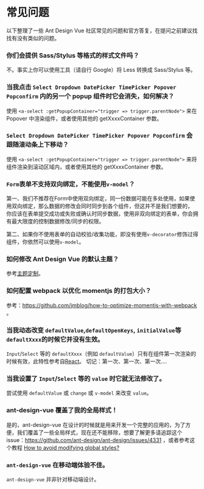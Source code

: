 
# 常见问题

以下整理了一些 Ant Design Vue 社区常见的问题和官方答复，在提问之前建议找找有没有类似的问题。

### 你们会提供 Sass/Stylus 等格式的样式文件吗？

不。事实上你可以使用工具（请自行 Google）将 Less 转换成 Sass/Stylus 等。

### 当我点击 `Select Dropdown DatePicker TimePicker Popover Popconfirm` 内的另一个 popup 组件时它会消失，如何解决？

使用 `<a-select :getPopupContainer="trigger => trigger.parentNode">` 来在 Popover 中渲染组件，或者使用其他的 getXxxxContainer 参数。

### `Select Dropdown DatePicker TimePicker Popover Popconfirm` 会跟随滚动条上下移动？

使用 `<a-select :getPopupContainer="trigger => trigger.parentNode">` 来将组件渲染到滚动区域内，或者使用其他的 getXxxxContainer 参数。

### `Form`表单不支持双向绑定，不能使用`v-model`？
第一、我们不推荐在Form中使用双向绑定，同一份数据可能在多处使用，如果使用双向绑定，那么数据的修改会同时同步到各个组件，但这并不是我们想要的， 你应该在表单提交成功或失败或确认时同步数据，使用非双向绑定的表单，你会拥有最大限度的控制数据修改/同步的权限。

第二、如果你不使用表单的自动校验/收集功能，即没有使用`v-decorator`修饰过得组件，你依然可以使用`v-model`。

### 如何修改 Ant Design Vue 的默认主题？

参考[主题定制](/docs/vue/customize-theme/)。

### 如何配置 webpack 以优化 momentjs 的打包大小？

参考：https://github.com/jmblog/how-to-optimize-momentjs-with-webpack 。

### 当我动态改变 `defaultValue`,`defaultOpenKeys`, `initialValue`等`defaultXxxx`的时候它并没有生效。

`Input`/`Select` 等的 `defaultXxxx`（例如 `defaultValue`）只有在组件第一次渲染的时候有效，此特性参考自[React](https://reactjs.org/docs/forms.html#controlled-components)。
切记：第一次、第一次、第一次....

### 当我设置了 `Input`/`Select` 等的 `value` 时它就无法修改了。

尝试使用 `defaultValue` 或 `change` 或 `v-model` 来改变 `value`。

### ant-design-vue 覆盖了我的全局样式！

是的，ant-design-vue 在设计的时候就是用来开发一个完整的应用的，为了方便，我们覆盖了一些全局样式，现在还不能移除，想要了解更多请追踪这个 issue：https://github.com/ant-design/ant-design/issues/4331 ，或者参考这个教程 [How to avoid modifying global styles?](docs/react/customize-theme#How-to-avoid-modifying-global-styles-?)

### `ant-design-vue` 在移动端体验不佳。

`ant-design-vue` 并非针对移动端设计。

